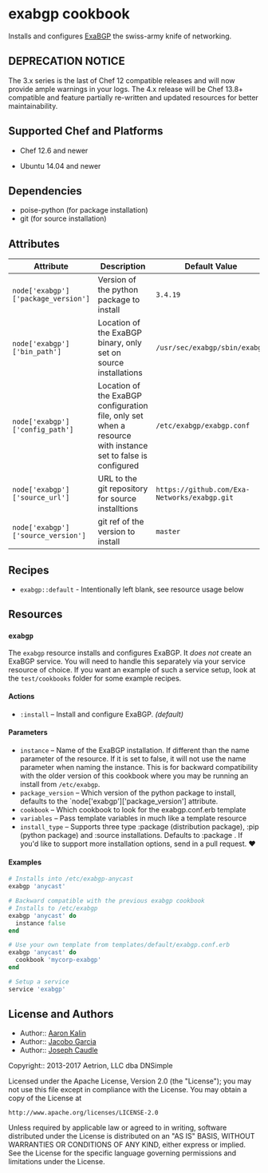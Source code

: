 # exabgp cookbook

Installs and configures [ExaBGP](https://github.com/Exa-Networks/exabgp)
the swiss-army knife of networking.

## DEPRECATION NOTICE

The 3.x series is the last of Chef 12 compatible releases and will now provide
ample warnings in your logs. The 4.x release will be Chef 13.8+ compatible and
feature partially re-written and updated resources for better maintainability.

## Supported Chef and Platforms

* Chef 12.6 and newer

* Ubuntu 14.04 and newer

## Dependencies

* poise-python (for package installation)
* git (for source installation)

## Attributes

| Attribute | Description | Default Value |
| --- | --- | --- |
| `node['exabgp']['package_version']` | Version of the python package to install | `3.4.19` |
| `node['exabgp']['bin_path']` | Location of the ExaBGP binary, only set on source installations | `/usr/sec/exabgp/sbin/exabgp` |
| `node['exabgp']['config_path']` | Location of the ExaBGP configuration file, only set when a resource with instance set to false is configured | `/etc/exabgp/exabgp.conf` |
| `node['exabgp']['source_url']` | URL to the git repository for source installtions | `https://github.com/Exa-Networks/exabgp.git` |
| `node['exabgp']['source_version']` | git ref of the version to install | `master` |

## Recipes

* `exabgp::default` - Intentionally left blank, see resource usage below

## Resources

### `exabgp`

The `exabgp` resource installs and configures ExaBGP. It _does not_ create
an ExaBGP service. You will need to handle this separately via your service
resource of choice. If you want an example of such a service setup, look at
the `test/cookbooks` folder for some example recipes.

#### Actions

* `:install` – Install and configure ExaBGP. *(default)*

#### Parameters

* `instance` – Name of the ExaBGP installation. If different than the name parameter of the resource. If it is set to false, it will not use the name parameter when naming the instance. This is for backward compatibility with the older version of this cookbook where you may be running an install from `/etc/exabgp`.
* `package_version` – Which version of the python package to install, defaults to the `node['exabgp']['package_version'] attribute.
* `cookbook` – Which cookbook to look for the exabgp.conf.erb template
* `variables` – Pass template variables in much like a template resource
* `install_type` – Supports three type :package (distribution package), :pip (python package) and :source installations. Defaults to :package . If you'd like to support more installation options, send in a pull request. :heart:

#### Examples

```ruby
# Installs into /etc/exabgp-anycast
exabgp 'anycast'

# Backward compatible with the previous exabgp cookbook
# Installs to /etc/exabgp
exabgp 'anycast' do
  instance false
end

# Use your own template from templates/default/exabgp.conf.erb
exabgp 'anycast' do
  cookbook 'mycorp-exabgp'
end

# Setup a service
service 'exabgp'
```

## License and Authors

* Author:: [Aaron Kalin](https://github.com/martinisoft)
* Author:: [Jacobo Garcia](https://github.com/therobot)
* Author:: [Joseph Caudle](https://github.com/jcaudle)

Copyright:: 2013-2017 Aetrion, LLC dba DNSimple

Licensed under the Apache License, Version 2.0 (the "License");
you may not use this file except in compliance with the License.
You may obtain a copy of the License at

    http://www.apache.org/licenses/LICENSE-2.0

Unless required by applicable law or agreed to in writing, software
distributed under the License is distributed on an "AS IS" BASIS,
WITHOUT WARRANTIES OR CONDITIONS OF ANY KIND, either express or implied.
See the License for the specific language governing permissions and
limitations under the License.
